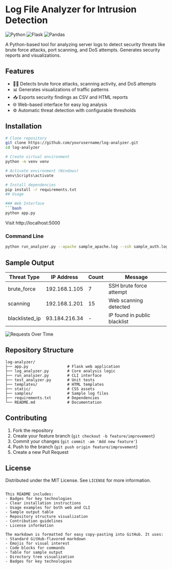 # Log File Analyzer for Intrusion Detection

![Python](https://img.shields.io/badge/Python-3.11%2B-blue)
![Flask](https://img.shields.io/badge/Flask-2.3%2B-lightgrey)
![Pandas](https://img.shields.io/badge/Pandas-2.0%2B-orange)

A Python-based tool for analyzing server logs to detect security threats like brute force attacks, port scanning, and DoS attempts. Generates security reports and visualizations.

## Features

- 🕵️‍♂️ Detects brute force attacks, scanning activity, and DoS attempts
- 📊 Generates visualizations of traffic patterns
- 📥 Exports security findings as CSV and HTML reports
- 🌐 Web-based interface for easy log analysis
- ⚙️ Automatic threat detection with configurable thresholds

## Installation

```bash
# Clone repository
git clone https://github.com/yourusername/log-analyzer.git
cd log-analyzer

# Create virtual environment
python -m venv venv

# Activate environment (Windows)
venv\Scripts\activate

# Install dependencies
pip install -r requirements.txt
## Usage

### Web Interface
```bash
python app.py
```
Visit http://localhost:5000

### Command Line
```bash
python run_analyzer.py --apache sample_apache.log --ssh sample_auth.log
```

## Sample Output

| Threat Type       | IP Address     | Count | Message                          |
|-------------------|----------------|-------|----------------------------------|
| brute_force       | 192.168.1.105  | 7     | SSH brute force attempt          |
| scanning          | 192.168.1.201  | 15    | Web scanning detected            |
| blacklisted_ip    | 93.184.216.34  | -     | IP found in public blacklist     |

![Requests Over Time](https://via.placeholder.com/800x400.png?text=Sample+Visualization)

## Repository Structure

```
log-analyzer/
├── app.py                 # Flask web application
├── log_analyzer.py        # Core analysis logic
├── run_analyzer.py        # CLI interface
├── test_analyzer.py       # Unit tests
├── templates/             # HTML templates
├── static/                # CSS assets
├── samples/               # Sample log files
├── requirements.txt       # Dependencies
└── README.md              # Documentation
```

## Contributing

1. Fork the repository
2. Create your feature branch (`git checkout -b feature/improvement`)
3. Commit your changes (`git commit -am 'Add new feature'`)
4. Push to the branch (`git push origin feature/improvement`)
5. Create a new Pull Request

## License

Distributed under the MIT License. See `LICENSE` for more information.
```

This README includes:
- Badges for key technologies
- Clear installation instructions
- Usage examples for both web and CLI
- Sample output table
- Repository structure visualization
- Contribution guidelines
- License information

The markdown is formatted for easy copy-pasting into GitHub. It uses:
- Standard GitHub-flavored markdown
- Emojis for visual interest
- Code blocks for commands
- Table for sample output
- Directory tree visualization
- Badges for key technologies
